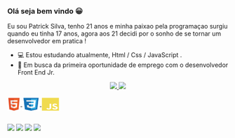###  Olá seja bem vindo 😀

Eu sou Patrick Silva, tenho 21 anos e minha paixao pela programaçao surgiu quando
eu tinha 17 anos, agora aos 21 decidi por o sonho de se tornar um desenvolvedor em pratica ! 

- 💻 Estou estudando atualmente, Html / Css / JavaScript .
- 💼 Em busca da primeira oportunidade  de emprego com o desenvolvedor Front End Jr.


<div align="center">
  <a href="https://github.com/Paltick-Silva">
  <img height="180em" src="https://github-readme-stats.vercel.app/api?username=Patlick-Silva&show_icons=true&theme=dracula&include_all_commits=true&count_private=true"/>
  <img height="180em" src="https://github-readme-stats.vercel.app/api/top-langs/?username=Patlick-Silva&layout=compact&langs_count=7&theme=dracula"/>
</div>

<div style="display: inline_block"><br>
  <img  align="center"  alt = "Tlick-HTML"  height = "30"  largura = "40"  src ="https://raw.githubusercontent.com/devicons/devicon/master/icons/html5/html5-original.svg" >
  <img  align="center"  alt = "Tlick-CSS"  height = "30"  width = "40"  src ="https://raw.githubusercontent.com/devicons/devicon/master/icons/css3/css3-original.svg" > 
  <img align="center"  alt = "Tlick-Js"  height = "30"  width = "40"  src ="https://raw.githubusercontent.com/devicons/devicon/master/icons/javascript/javascript-plain.svg" >
</div>
  
  ##
  
<div>
<a href="https://www.instagram.com/patlick_silva/" target="_blank"><img src="https://img.shields.io/badge/Instagram-%23E4405F?style=for-the-badge&logo=instagram&logoColor=white" target="_blank"></a>
<a  href = "https://www.twitch.tv/hellsingvalir" target="_blank"><img src="https://img.shields.io/badge/Twitch-9146FF?style=for-the-badge&logo=twitch&logoColor=white" target="_blank"></a>
<a  href = "mailto:patrickander737@outlook.com"><img src="https://img.shields.io/badge/-Gmail-%23333?style=for-the-badge&logo=gmail&logoColor=white" target="_blank"></a>
<a href="https://www.linkedin.com/in/patrick-anderson-a96a62253/" target="_blank"><img src="https://img.shields.io/badge/LinkedIn-%230077B5?style=for-the-badge&logo=linkedin&logoColor=white" target="_blank"></a>  

</div>



